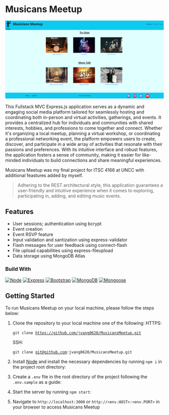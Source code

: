 # Musicans Meetup

<!-- Event Listing -->

![Musicans Meetup Event Listing](public\images\img-readmeMd/eventlistings.PNG)

<!-- Description of App -->

This Fullstack MVC Express.js application serves as a dynamic and engaging social media platform tailored for seamlessly hosting and coordinating both in-person and virtual activities, gatherings, and events. It provides a centralized hub for individuals and communities with shared interests, hobbies, and professions to come together and connect. Whether it's organizing a local meetup, planning a virtual workshop, or coordinating a professional networking event, the platform empowers users to create, discover, and participate in a wide array of activities that resonate with their passions and preferences. With its intuitive interface and robust features, the application fosters a sense of community, making it easier for like-minded individuals to build connections and share meaningful experiences.

Musicans Meetup was my final project for ITSC 4166 at UNCC with additional feastures added by myself.

> Adhering to the REST architectural style, this application guarantees a user-friendly and intuitive experience when it comes to exploring, participating in, adding, and editing music events.

<!-- Features includes -->

## Features

- User sessions; authentication using bcrypt
- Event creation
- Event RSVP feature
- Input validation and santization using express-validator
- Flash messages for user feedback using connect-flash
- File upload capabilities using express-fileupload
- Data storage using MongoDB Atlas

<!-- Build with -->

### Build With

[![Node][Node.js]][Node-url]
[![Express][Express.js]][Express-url]
[![Bootstrap][Bootstrap.com]][Bootstrap-url]
[![MongoDB][MongoDB]][MongoDB-url]
[![Mongoose][Mongoose]][Mongoose-url]

<!-- Getting Started -->

## Getting Started

To run Musicans Meetup on your local machine, please follow the steps below:

1. Clone the repository to your local machine one of the following:
   HTTPS: <pre><code>git clone https://github.com/jvang0620/MusicansMeetup.git</code></pre>
   SSH: <pre><code>git clone git@github.com:jvang0620/MusicansMeetup.git</code></pre>

2. Install [Node](https://nodejs.org/en "Node Homepage") and install the necessary dependencies by running `npm i` in the project root directory:

3. Create a `.env` file in the root directory of the project following the `.env.sample` as a guide:

4. Start the server by running `npm start`:

5. Navigate to `http://localhost:3000` or `http://<env.HOST>:<env.PORT>` in your browser to access Musicans Meetup

<!-- MARKDOWN LINKS & IMAGES -->

[product-screenshot]: public/images/screenshot.png
[Node.js]: https://img.shields.io/badge/node.js-7FC729?style=for-the-badge&logo=nodedotjs&logoColor=white
[Node-url]: https://nextjs.org/
[Express.js]: https://img.shields.io/badge/express-EEEEEE?style=for-the-badge&logo=express&logoColor=black
[Express-url]: https://expressjs.com
[Bootstrap.com]: https://img.shields.io/badge/Bootstrap-563D7C?style=for-the-badge&logo=bootstrap&logoColor=white
[Bootstrap-url]: https://getbootstrap.com
[MongoDB]: https://img.shields.io/badge/MongoDB-F5F7FA?style=for-the-badge&logo=mongodb&logoColor=6BA242
[MongoDB-url]: https://www.mongodb.com/
[Mongoose]: https://img.shields.io/badge/Mongoose-880000?style=for-the-badge&logo=mongoose&logoColor=FFFFFF
[Mongoose-url]: https://mongoosejs.com/
